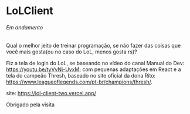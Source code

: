 # LoLClient

###### Em andamento

Qual o melhor jeito de treinar programação, se não fazer das coisas que você mais gosta(ou no caso do LoL, menos gosta rs)?

Fiz a tela de login do LoL, se baseando no vídeo do canal Manual do Dev: https://youtu.be/tyVvNj-UvxM; com pequenas adaptações em React e a tela do  campeão Thresh, baseado no site oficial da dona Rito: https://www.leagueoflegends.com/pt-br/champions/thresh/.

site: https://lol-client-two.vercel.app/

Obrigado pela visita
